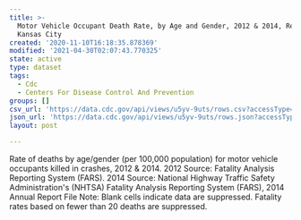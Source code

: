 ```yaml
---
title: >-
  Motor Vehicle Occupant Death Rate, by Age and Gender, 2012 & 2014, Region 7 -
  Kansas City
created: '2020-11-10T16:18:35.878369'
modified: '2021-04-30T02:07:43.770325'
state: active
type: dataset
tags:
  - Cdc
  - Centers For Disease Control And Prevention
groups: []
csv_url: 'https://data.cdc.gov/api/views/u5yv-9uts/rows.csv?accessType=DOWNLOAD'
json_url: 'https://data.cdc.gov/api/views/u5yv-9uts/rows.json?accessType=DOWNLOAD'
layout: post

---
```

Rate of deaths by age/gender (per 100,000 population) for motor vehicle occupants killed in crashes, 2012 & 2014. 2012 Source: Fatality Analysis Reporting System (FARS). 2014 Source: National Highway Traffic Safety Administration's (NHTSA) Fatality Analysis Reporting System (FARS), 2014 Annual Report File Note: Blank cells indicate data are suppressed. Fatality rates based on fewer than 20 deaths are suppressed.
